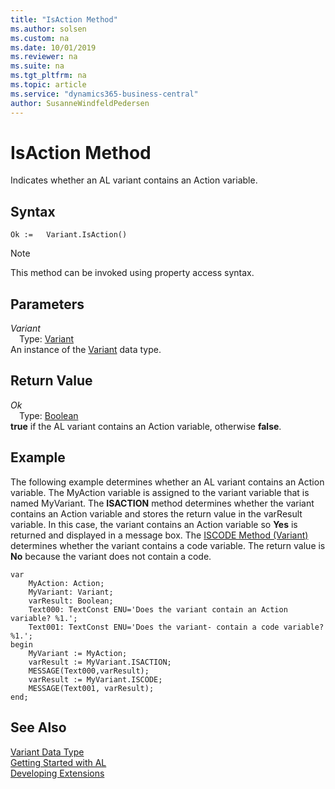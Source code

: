 ```yaml
---
title: "IsAction Method"
ms.author: solsen
ms.custom: na
ms.date: 10/01/2019
ms.reviewer: na
ms.suite: na
ms.tgt_pltfrm: na
ms.topic: article
ms.service: "dynamics365-business-central"
author: SusanneWindfeldPedersen
---
```

[//]: # (START>DO_NOT_EDIT)
[//]: # (IMPORTANT:Do not edit any of the content between here and the END>DO_NOT_EDIT.)
[//]: # (Any modifications should be made in the .xml files in the ModernDev repo.)
# IsAction Method
Indicates whether an AL variant contains an Action variable.


## Syntax
```
Ok :=   Variant.IsAction()
```
> [!NOTE]  
> This method can be invoked using property access syntax.  

## Parameters
*Variant*  
&emsp;Type: [Variant](variant-data-type.md)  
An instance of the [Variant](variant-data-type.md) data type.  

## Return Value
*Ok*  
&emsp;Type: [Boolean](../boolean/boolean-data-type.md)  
**true** if the AL variant contains an Action variable, otherwise **false**.  


[//]: # (IMPORTANT: END>DO_NOT_EDIT)

## Example  
 The following example determines whether an AL variant contains an Action variable. The MyAction variable is assigned to the variant variable that is named MyVariant. The **ISACTION** method determines whether the variant contains an Action variable and stores the return value in the varResult variable. In this case, the variant contains an Action variable so **Yes** is returned and displayed in a message box. The [ISCODE Method (Variant)](../../methods/devenv-iscode-method-variant.md) determines whether the variant contains a code variable. The return value is **No** because the variant does not contain a code. 

```  
var
    MyAction: Action;
    MyVariant: Variant;
    varResult: Boolean;
    Text000: TextConst ENU='Does the variant contain an Action variable? %1.';
    Text001: TextConst ENU='Does the variant- contain a code variable? %1.';
begin
    MyVariant := MyAction;  
    varResult := MyVariant.ISACTION;  
    MESSAGE(Text000,varResult);  
    varResult := MyVariant.ISCODE;  
    MESSAGE(Text001, varResult);  
end;
```  
  

## See Also
[Variant Data Type](variant-data-type.md)  
[Getting Started with AL](../../devenv-get-started.md)  
[Developing Extensions](../../devenv-dev-overview.md)
